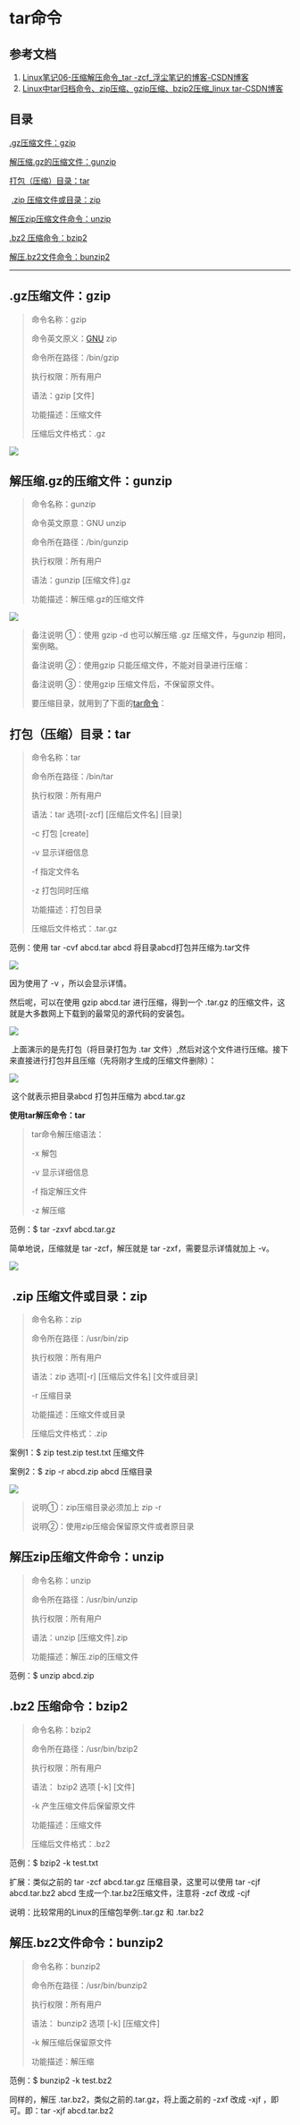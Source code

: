 # tar命令
## 参考文档
1. [Linux笔记06-压缩解压命令_tar -zcf_浮尘笔记的博客-CSDN博客](https://blog.csdn.net/rxbook/article/details/106059408)
2. [Linux中tar归档命令、zip压缩、gzip压缩、bzip2压缩_linux tar-CSDN博客](https://blog.csdn.net/m0_52165864/article/details/123998531)
## **目录**

[.gz压缩文件：gzip](#t0)

[解压缩.gz的压缩文件：gunzip](#t1)

[打包（压缩）目录：tar](#t2)

 [.zip 压缩文件或目录：zip](#t3)

[解压zip压缩文件命令：unzip](#t4)

[.bz2 压缩命令：bzip2](#t5)

[解压.bz2文件命令：bunzip2](#t6)

---

## .gz压缩文件：gzip

> 命令名称：gzip
> 
> 命令英文原义：[GNU](https://so.csdn.net/so/search?q=GNU&spm=1001.2101.3001.7020) zip
> 
> 命令所在路径：/bin/gzip
> 
> 执行权限：所有用户
> 
> 语法：gzip [文件]
> 
> 功能描述：压缩文件
> 
> 压缩后文件格式：.gz

![](https://img-blog.csdnimg.cn/963b8ea914e14f0baedc2c2bd564fb7a.png)

## 解压缩.gz的压缩文件：gunzip

> 命令名称：gunzip
> 
> 命令英文原意：GNU unzip
> 
> 命令所在路径：/bin/gunzip
> 
> 执行权限：所有用户
> 
> 语法：gunzip [压缩文件].gz
> 
> 功能描述：解压缩.gz的压缩文件

![](https://img-blog.csdnimg.cn/94b8d48d6c544ab580a57c702e8c0553.png)

> 备注说明 ①：使用 gzip -d 也可以解压缩 .gz 压缩文件，与gunzip 相同，案例略。
> 
> 备注说明 ②：使用gzip 只能压缩文件，不能对目录进行压缩：
> 
> 备注说明 ③：使用gzip 压缩文件后，不保留原文件。
> 
> 要压缩目录，就用到了下面的[tar命令](https://so.csdn.net/so/search?q=tar%E5%91%BD%E4%BB%A4&spm=1001.2101.3001.7020)：

## 打包（压缩）目录：tar

> 命令名称：tar
> 
> 命令所在路径：/bin/tar
> 
> 执行权限：所有用户
> 
> 语法：tar 选项[-zcf] [压缩后文件名] [目录]
> 
> -c 打包 [create]
> 
> -v 显示详细信息
> 
> -f 指定文件名
> 
> -z 打包同时压缩
> 
> 功能描述：打包目录
> 
> 压缩后文件格式：.tar.gz

范例：使用 tar -cvf abcd.tar abcd 将目录abcd打包并压缩为.tar文件

![](https://img-blog.csdnimg.cn/358e829405284bd4b3c52c4db5ad8a33.png)

因为使用了 -v ，所以会显示详情。

然后呢，可以在使用 gzip abcd.tar 进行压缩，得到一个 .tar.gz 的压缩文件，这就是大多数网上下载到的最常见的源代码的安装包。

![](https://img-blog.csdnimg.cn/b20c758e9a3e4a35982129144c8421f5.png)

 上面演示的是先打包（将目录打包为 .tar 文件）,然后对这个文件进行压缩。接下来直接进行打包并且压缩（先将刚才生成的压缩文件删除）：

![](https://img-blog.csdnimg.cn/6ba04beed8fa441f85e4ffa550861ded.png)

 这个就表示把目录abcd 打包并压缩为 abcd.tar.gz

**使用tar解压命令：tar**

> tar命令解压缩语法：
> 
> -x 解包
> 
> -v 显示详细信息
> 
> -f 指定解压文件
> 
> -z 解压缩

范例：$ tar -zxvf abcd.tar.gz

简单地说，压缩就是 tar -zcf，解压就是 tar -zxf，需要显示详情就加上 -v。

![](https://img-blog.csdnimg.cn/01563e2b64a2477ca8c1b6301d3f336d.png)

##  .zip 压缩文件或目录：zip

> 命令名称：zip
> 
> 命令所在路径：/usr/bin/zip
> 
> 执行权限：所有用户
> 
> 语法：zip 选项[-r] [压缩后文件名] [文件或目录]
> 
> -r 压缩目录
> 
> 功能描述：压缩文件或目录
> 
> 压缩后文件格式：.zip

案例1：$ zip test.zip test.txt 压缩文件

案例2：$ zip -r abcd.zip abcd 压缩目录

![](https://img-blog.csdnimg.cn/aeeb5e004f8f45ea906863b66275025a.png)

> 说明①：zip压缩目录必须加上 zip -r
> 
> 说明②：使用zip压缩会保留原文件或者原目录

## 解压zip压缩文件命令：unzip

> 命令名称：unzip
> 
> 命令所在路径：/usr/bin/unzip
> 
> 执行权限：所有用户
> 
> 语法：unzip [压缩文件].zip
> 
> 功能描述：解压.zip的压缩文件

范例：$ unzip abcd.zip

## .bz2 压缩命令：bzip2

> 命令名称：bzip2
> 
> 命令所在路径：/usr/bin/bzip2
> 
> 执行权限：所有用户
> 
> 语法： bzip2 选项 [-k] [文件]
> 
> -k 产生压缩文件后保留原文件
> 
> 功能描述：压缩文件
> 
> 压缩后文件格式：.bz2

范例：$ bzip2 -k test.txt

扩展：类似之前的 tar -zcf abcd.tar.gz 压缩目录，这里可以使用 tar -cjf abcd.tar.bz2 abcd 生成一个.tar.bz2压缩文件，注意将 -zcf 改成 -cjf

说明：比较常用的Linux的压缩包举例:.tar.gz 和 .tar.bz2

## 解压.bz2文件命令：bunzip2

> 命令名称：bunzip2
> 
> 命令所在路径：/usr/bin/bunzip2
> 
> 执行权限：所有用户
> 
> 语法： bunzip2 选项 [-k] [压缩文件]
> 
> -k 解压缩后保留原文件
> 
> 功能描述：解压缩

范例：$ bunzip2 -k test.bz2

同样的，解压 .tar.bz2，类似之前的.tar.gz，将上面之前的 -zxf 改成 -xjf ，即可。即：tar -xjf abcd.tar.bz2